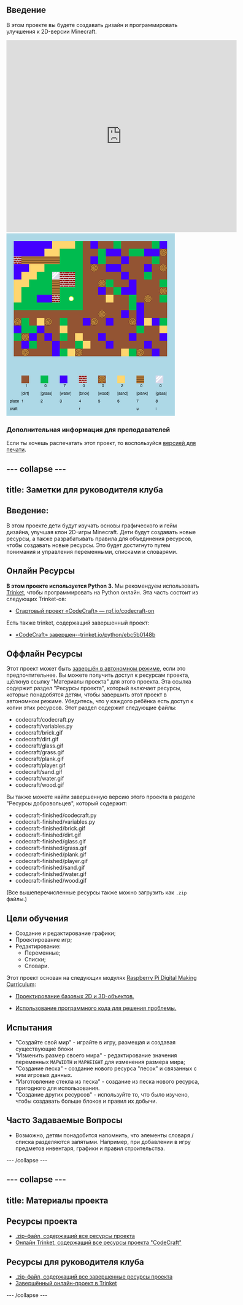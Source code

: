 ## Введение

В этом проекте вы будете создавать дизайн и программировать улучшения к 2D-версии Minecraft.

<div class="trinket">
  <iframe src="https://trinket.io/embed/python/ebc5b0148b?outputOnly=true&start=result" width="600" height="500" frameborder="0" marginwidth="0" marginheight="0" allowfullscreen>
  </iframe>
  <img src="images/craft-finished.png">
</div>

### Дополнительная информация для преподавателей

Если ты хочешь распечатать этот проект, то воспользуйся [версией для печати](https://projects.raspberrypi.org/en/projects/codecraft/print).

## \--- collapse \---

## title: Заметки для руководителя клуба

## Введение:

В этом проекте дети будут изучать основы графического и гейм дизайна, улучшая клон 2D-игры Minecraft. Дети будут создавать новые ресурсы, а также разрабатывать правила для объединения ресурсов, чтобы создавать новые ресурсы. Это будет достигнуто путем понимания и управления переменными, списками и словарями.

## Онлайн Ресурсы

**В этом проекте используется Python 3.** Мы рекомендуем использовать [Trinket](https://trinket.io/), чтобы программировать на Python онлайн. Эта часть состоит из следующих Trinket-ов:

+ [Стартовый проект «CodeCraft» — rpf.io/codecraft-on](http://rpf.io/codecraft-on)

Есть также trinket, содержащий завершенный проект:

+ [«CodeCraft» завершен--trinket.io/python/ebc5b0148b](https://trinket.io/python/ebc5b0148b)

## Оффлайн Ресурсы

Этот проект может быть [завершён в автономном режиме](https://www.codeclubprojects.org/en-GB/resources/python-working-offline/), если это предпочтительнее. Вы можете получить доступ к ресурсам проекта, щёлкнув ссылку "Материалы проекта" для этого проекта. Эта ссылка содержит раздел "Ресурсы проекта", который включает ресурсы, которые понадобятся детям, чтобы завершить этот проект в автономном режиме. Убедитесь, что у каждого ребёнка есть доступ к копии этих ресурсов. Этот раздел содержит следующие файлы:

+ codecraft/codecraft.py
+ codecraft/variables.py
+ codecraft/brick.gif
+ codecraft/dirt.gif
+ codecraft/glass.gif
+ codecraft/grass.gif
+ codecraft/plank.gif
+ codecraft/player.gif
+ codecraft/sand.gif
+ codecraft/water.gif
+ codecraft/wood.gif

Вы также можете найти завершенную версию этого проекта в разделе "Ресурсы добровольцев", который содержит:

+ codecraft-finished/codecraft.py
+ codecraft-finished/variables.py
+ codecraft-finished/brick.gif
+ codecraft-finished/dirt.gif
+ codecraft-finished/glass.gif
+ codecraft-finished/grass.gif
+ codecraft-finished/plank.gif
+ codecraft-finished/player.gif
+ codecraft-finished/sand.gif
+ codecraft-finished/water.gif
+ codecraft-finished/wood.gif

(Все вышеперечисленные ресурсы также можно загрузить как `.zip` файлы.)

## Цели обучения

+ Создание и редактирование графики;
+ Проектирование игр;
+ Редактирование: 
    + Переменные;
    + Списки;
    + Словари.

Этот проект основан на следующих модулях [Raspberry Pi Digital Making Curriculum](http://rpf.io/curriculum):

+ [Проектирование базовых 2D и 3D-объектов.](https://www.raspberrypi.org/curriculum/design/creator)

+ [Использование программного кода для решения проблемы.](https://www.raspberrypi.org/curriculum/programming/builder)

## Испытания

+ "Создайте свой мир" - играйте в игру, размещая и создавая существующие блоки
+ "Изменить размер своего мира" - редактирование значения переменных `MAPWIDTH` и `MAPHEIGHT` для изменения размера мира;
+ "Создание песка" - создание нового ресурса "песок" и связанных с ним игровых данных.
+ "Изготовление стекла из песка" - создание из песка нового ресурса, пригодного для использования.
+ "Создание других ресурсов" - используйте то, что было изучено, чтобы создавать больше блоков и правил их добычи.

## Часто Задаваемые Вопросы

+ Возможно, детям понадобится напомнить, что элементы словаря / списка разделяются запятыми. Например, при добавлении в игру предметов инвентаря, графики и правил строительства.

\--- /collapse \---

## \--- collapse \---

## title: Материалы проекта

## Ресурсы проекта

+ [.zip-файл, содержащий все ресурсы проекта](resources/codecraft-resources.zip)
+ [Онлайн Trinket, содержащий все ресурсы проекта "CodeCraft"](http://rpf.io/codecraft-on)

## Ресурсы для руководителя клуба

+ [.zip-файл, содержащий все завершенные ресурсы проекта](solutions/codecraft-solution.zip)
+ [Завершённый онлайн-проект в Trinket](https://trinket.io/python/ebc5b0148b)

\--- /collapse \---